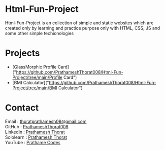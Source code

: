 # Html-Fun-Project

Html-Fun-Project is an collection of simple and static websites which are created only by learning and practice purpose only with HTML, CSS, JS and some other simple techionologies

# Projects

- [GlassMorphic Profile Card]("https://github.com/PrathameshThorat008/Html-Fun-Project/tree/main/Profile Card")
- [BMI Calculator]("https://github.com/PrathameshThorat008/Html-Fun-Project/tree/main/BMI Calculator")

# Contact

Email : thoratprathamesh08@gmail.com <br />
GitHub : [PrathameshThorat008]("https://github.com/PrathameshThorat008") <br />
Linkedin : [Prathamesh Thorat]("https://www.linkedin.com/in/prathamesh-thorat-831b98224/") <br />
Sololearn : [Prathamesh Thorat]("https://www.sololearn.com/profile/23789199") <br />
YouTube : [Prathame Codes]("https://www.youtube.com/channel/UCWurZVa5Gt1ME_kYXEqkrcw") <br />
